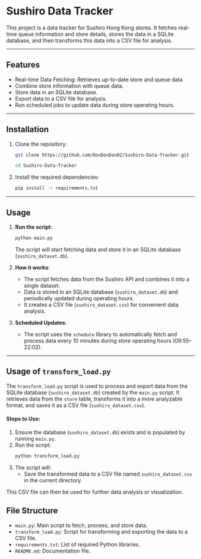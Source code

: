 
# Sushiro Data Tracker

This project is a data tracker for Sushiro Hong Kong stores. It fetches real-time queue information and store details, stores the data in a SQLite database, and then transforms this data into a CSV file for analysis.

---

## Features

- Real-time Data Fetching: Retrieves up-to-date store and queue data
- Combine store information with queue data.
- Store data in an SQLite database.
- Export data to a CSV file for analysis.
- Run scheduled jobs to update data during store operating hours.

---

## Installation

1. Clone the repository:
   ```bash
   git clone https://github.com/DonDonDon02/Sushiro-Data-Tracker.git
   ```  
   ```bash
   cd Sushiro-Data-Tracker
   ```

2. Install the required dependencies:
   ```bash
   pip install -r requirements.txt
---

## Usage

1. **Run the script**:
   ```bash
   python main.py
   ```
    The script will start fetching data and store it in an SQLite database (`sushiro_dataset.db`). 
2. **How it works**:
   - The script fetches data from the Sushiro API and combines it into a single dataset.
   - Data is stored in an SQLite database (`sushiro_dataset.db`) and periodically updated during operating hours.
   - It creates a CSV file (`sushiro_dataset.csv`) for convenient data analysis.

3. **Scheduled Updates**:
   - The script uses the `schedule` library to automatically fetch and process data every 10 minutes during store operating hours (09:55–22:02).

---

## Usage of `transform_load.py`

The `transform_load.py` script is used to process and export data from the SQLite database (`sushiro_dataset.db`) created by the `main.py` script. It retrieves data from the `store` table, transforms it into a more analyzable format, and saves it as a CSV file (`sushiro_dataset.csv`).

#### **Steps to Use**:
1. Ensure the database (`sushiro_dataset.db`) exists and is populated by running `main.py`.
2. Run the script:
   ```bash
   python transform_load.py 
   ```
3. The script will:
   - Save the transformed data to a CSV file named `sushiro_dataset.csv` in the current directory. 

This CSV file can then be used for further data analysis or visualization.

## File Structure

- `main.py`: Main script to fetch, process, and store data.
- `transform_load.py`: Script for transforming and exporting the data to a CSV file.
- `requirements.txt`: List of required Python libraries.
- `README.md`: Documentation file.




